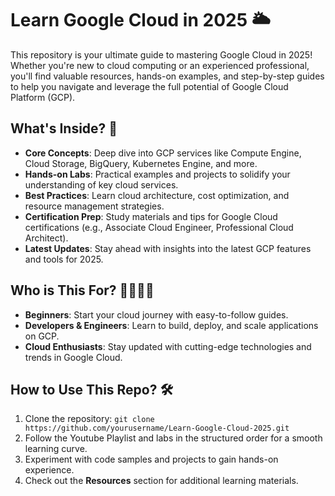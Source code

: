 # Learn Google Cloud in 2025 🌥️

This repository is your ultimate guide to mastering Google Cloud in 2025! Whether you're new to cloud computing or an experienced professional, you'll find valuable resources, hands-on examples, and step-by-step guides to help you navigate and leverage the full potential of Google Cloud Platform (GCP).

## What's Inside? 🚀
- **Core Concepts**: Deep dive into GCP services like Compute Engine, Cloud Storage, BigQuery, Kubernetes Engine, and more.
- **Hands-on Labs**: Practical examples and projects to solidify your understanding of key cloud services.
- **Best Practices**: Learn cloud architecture, cost optimization, and resource management strategies.
- **Certification Prep**: Study materials and tips for Google Cloud certifications (e.g., Associate Cloud Engineer, Professional Cloud Architect).
- **Latest Updates**: Stay ahead with insights into the latest GCP features and tools for 2025.

## Who is This For? 👩‍💻👨‍💻
- **Beginners**: Start your cloud journey with easy-to-follow guides.
- **Developers & Engineers**: Learn to build, deploy, and scale applications on GCP.
- **Cloud Enthusiasts**: Stay updated with cutting-edge technologies and trends in Google Cloud.

## How to Use This Repo? 🛠️
1. Clone the repository: `git clone https://github.com/yourusername/Learn-Google-Cloud-2025.git`
2. Follow the Youtube Playlist and labs in the structured order for a smooth learning curve.
3. Experiment with code samples and projects to gain hands-on experience.
4. Check out the **Resources** section for additional learning materials.
